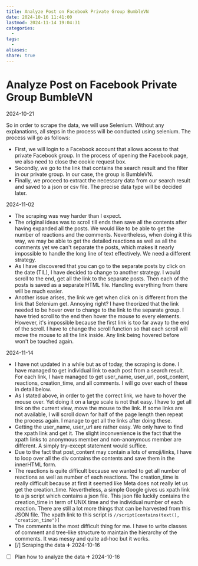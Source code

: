 ```yaml
---
title: Analyze Post on Facebook Private Group BumbleVN
date: 2024-10-16 11:41:00
lastmod: 2024-11-14 19:04:31
categories:
  - 
tags:
  - 
aliases: 
share: true
---
```


# Analyze Post on Facebook Private Group BumbleVN

2024-10-21

So in order to scrape the data, we will use Selenium. Without any explanations, all steps in the process will be conducted using selenium. The process will go as follows:

- First, we will login to a Facebook account that allows access to that private Facebook group. In the process of opening the Facebook page, we also need to close the cookie request box.
- Secondly, we go to the link that contains the search result and the filter in our private group. In our case, the group is BumbleVN.
- Finally, we proceed to extract the necessary data from our search result and saved to a json or csv file. The precise data type will be decided later.

2024-11-02

- The scraping was way harder than I expect.
- The original ideas was to scroll till ends then save all the contents after having expanded all the posts. We would like to be able to get the number of reactions and the comments. Nevertheless, when doing it this way, we may be able to get the detailed reactions as well as all the comments yet we can't separate the posts, which makes it nearly impossible to handle the long line of text effectively. We need a different strategy.
- As I have discovered that you can go to the separate posts by click on the date (TIL), I have decided to change to another strategy. I would scroll to the end, get all the link to the separate posts. Then each of the posts is saved as a separate HTML file. Handling everything from there will be much easier.
- Another issue arises, the link we get when click on is different from the link that Selenium get. Annoying right? I have theorized that the link needed to be hover over to change to the link to the separate group. I have tried scroll to the end then hover the mouse to every elements. However, it's impossible because the first link is too far away to the end of the scroll. I have to change the scroll function so that each scroll will move the mouse to all the link inside. Any link being hovered before won't be touched again.

2024-11-14

- I have not updated in a while but as of today, the scraping is done. I have managed to get individual link to each post from a search result. For each link, I have managed to get user_name, user_url, post_content, reactions, creation_time, and all comments. I will go over each of these in detail below.
- As I stated above, in order to get the correct link, we have to hover the mouse over. Yet doing it on a large scale is not that easy. I have to get all link on the current view, move the mouse to the link. If some links are not available, I will scroll down for half of the page length then repeat the process again. I manage to get all the links after doing these.
- Getting the user_name, user_url are rather easy. We only have to find the xpath link and get it. The slight inconvenience is the fact that the xpath links to anonymous member and non-anonymous member are different. A simply try-except statement would suffice.
- Due to the fact that post_content may contain a lots of emoji/links, I have to loop over all the div contains the contents and save them in the innerHTML form.
- The reactions is quite difficult because we wanted to get all number of reactions as well as number of each reactions. The creation_time is really difficult because at first it seemed like Meta does not really let us get the creation_time. Nevertheless, a simple Google gives us xpath link to a js script which contains a json file. This json file luckily contains the creation_time in term of UNIX time and the individual number of each reaction. There are still a lot more things that can be harvested from this JSON file. The xpath link to this script is `//script[contains(text(), "creation_time")]`
- The comments is the most difficult thing for me. I have to write classes of comment and tree-like structure to maintain the hierarchy of the comments. It was messy and quite ad-hoc but it works.
- [/] Scraping the data ➕ 2024-10-16
- [ ] Plan how to analyze the data ➕ 2024-10-16
